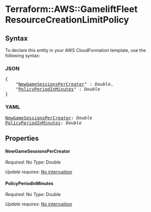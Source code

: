 # Terraform::AWS::GameliftFleet ResourceCreationLimitPolicy

## Syntax

To declare this entity in your AWS CloudFormation template, use the following syntax:

### JSON

<pre>
{
    "<a href="#newgamesessionspercreator" title="NewGameSessionsPerCreator">NewGameSessionsPerCreator</a>" : <i>Double</i>,
    "<a href="#policyperiodinminutes" title="PolicyPeriodInMinutes">PolicyPeriodInMinutes</a>" : <i>Double</i>
}
</pre>

### YAML

<pre>
<a href="#newgamesessionspercreator" title="NewGameSessionsPerCreator">NewGameSessionsPerCreator</a>: <i>Double</i>
<a href="#policyperiodinminutes" title="PolicyPeriodInMinutes">PolicyPeriodInMinutes</a>: <i>Double</i>
</pre>

## Properties

#### NewGameSessionsPerCreator

_Required_: No
_Type_: Double

_Update requires_: [No interruption](https://docs.aws.amazon.com/AWSCloudFormation/latest/UserGuide/using-cfn-updating-stacks-update-behaviors.html#update-no-interrupt)

#### PolicyPeriodInMinutes

_Required_: No
_Type_: Double

_Update requires_: [No interruption](https://docs.aws.amazon.com/AWSCloudFormation/latest/UserGuide/using-cfn-updating-stacks-update-behaviors.html#update-no-interrupt)

